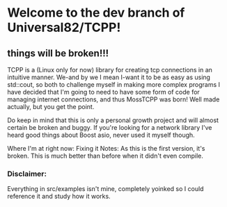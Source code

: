 # Welcome to the dev branch of Universal82/TCPP!
## things will be broken!!!

TCPP is a (Linux only for now) library for creating tcp connections in an intuitive manner.
We-and by we I mean I-want it to be as easy as using std::cout, so both to challenge myself
in making more complex programs I have decided that I'm going to need to have some form of
code for managing internet connections, and thus MossTCPP was born! Well made actually, but
you get the point.

Do keep in mind that this is only a personal growth project and will almost certain be broken
and buggy. If you're looking for a network library I've heard good things about Boost asio,
never used it myself though.

Where I'm at right now: Fixing it
Notes: As this is the first version, it's broken.
This is much better than before when it didn't even compile.


### Disclaimer:
Everything in src/examples isn't mine, completely yoinked so I could reference it and study how it works.
